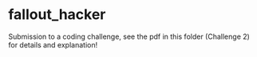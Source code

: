 # fallout_hacker

Submission to a coding challenge, see the pdf in this folder (Challenge 2) for details and explanation!
